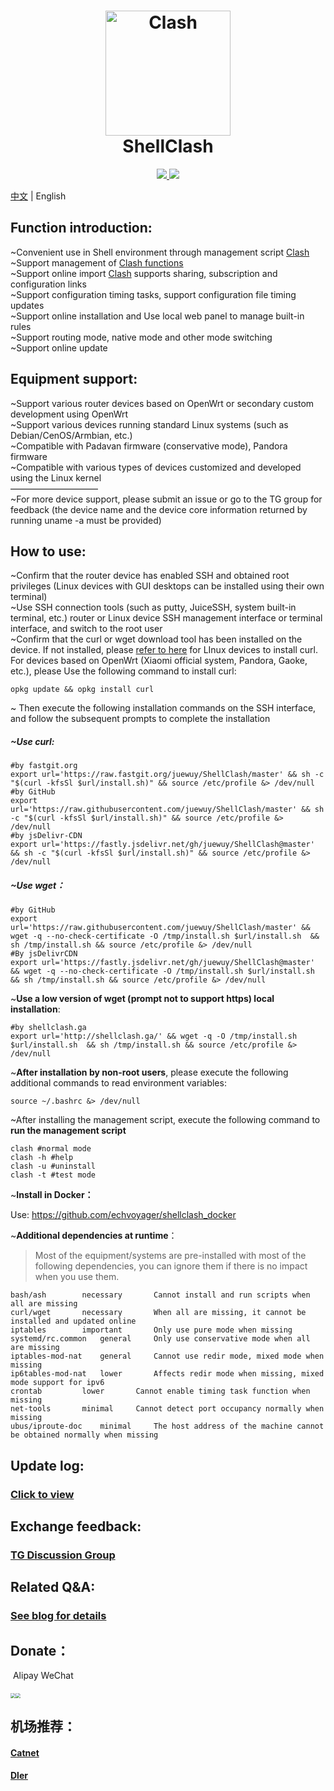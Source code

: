 <h1 align="center">
  <img src="https://github.com/Dreamacro/clash/raw/master/docs/logo.png" alt="Clash" width="200">
  <br>ShellClash<br>
</h1>


  <p align="center">
	<a target="_blank" href="https://github.com/Dreamacro/clash/releases">
    <img src="https://img.shields.io/github/release/Dreamacro/Clash.svg?style=flat-square&label=Clash">
  </a>
  <a target="_blank" href="https://github.com/juewuy/ShellClash/releases">
    <img src="https://img.shields.io/github/release/juewuy/ShellClash.svg?style=flat-square&label=ShellClash&colorB=green">
  </a>
</p>

[中文](README_CN.md) | English

## Function introduction: 

~Convenient use in Shell environment through management script [Clash](https://github.com/Dreamacro/clash)<br>~Support management of [Clash functions](https://lancellc.gitbook.io/clash)<br>~Support online import [Clash](https://github.com/Dreamacro/clash) supports sharing, subscription and configuration links<br>~Support configuration timing tasks, support configuration file timing updates<br>~Support online installation and Use local web panel to manage built-in rules<br>~Support routing mode, native mode and other mode switching<br>~Support online update<br>

## Equipment support:

~Support various router devices based on OpenWrt or secondary custom development using OpenWrt<br>~Support various devices running standard Linux systems (such as Debian/CenOS/Armbian, etc.)<br>~Compatible with Padavan firmware (conservative mode), Pandora firmware<br>~Compatible with various types of devices customized and developed using the Linux kernel<br>——————————<br>~For more device support, please submit an issue or go to the TG group for feedback (the device name and the device core information returned by running uname -a must be provided)<br>

How to use:
--

~Confirm that the router device has enabled SSH and obtained root privileges (Linux devices with GUI desktops can be installed using their own terminal)<br>~Use SSH connection tools (such as putty, JuiceSSH, system built-in terminal, etc.) router or Linux device SSH management interface or terminal interface, and switch to the root user<br>~Confirm that the curl or wget download tool has been installed on the device. If not installed, please [refer to here](https://www.howtoforge.com/install-curl-in-linux) for LInux devices to install curl. For devices based on OpenWrt (Xiaomi official system, Pandora, Gaoke, etc.), please Use the following command to install curl:<br>

```Shell
opkg update && opkg install curl
```

~ Then execute the following installation commands on the SSH interface, and follow the subsequent prompts to complete the installation<br>

##### ~Use curl:<br>

```Shell
#by fastgit.org
export url='https://raw.fastgit.org/juewuy/ShellClash/master' && sh -c "$(curl -kfsSl $url/install.sh)" && source /etc/profile &> /dev/null
#by GitHub
export url='https://raw.githubusercontent.com/juewuy/ShellClash/master' && sh -c "$(curl -kfsSl $url/install.sh)" && source /etc/profile &> /dev/null
#by jsDelivr-CDN
export url='https://fastly.jsdelivr.net/gh/juewuy/ShellClash@master' && sh -c "$(curl -kfsSl $url/install.sh)" && source /etc/profile &> /dev/null
```

##### ~Use wget：<br>

```Shell
#by GitHub
export url='https://raw.githubusercontent.com/juewuy/ShellClash/master' && wget -q --no-check-certificate -O /tmp/install.sh $url/install.sh  && sh /tmp/install.sh && source /etc/profile &> /dev/null
#By jsDelivrCDN
export url='https://fastly.jsdelivr.net/gh/juewuy/ShellClash@master' && wget -q --no-check-certificate -O /tmp/install.sh $url/install.sh  && sh /tmp/install.sh && source /etc/profile &> /dev/null
```

~**Use a low version of wget (prompt not to support https) local installation**:<br>

```Shell
#by shellclash.ga
export url='http://shellclash.ga/' && wget -q -O /tmp/install.sh $url/install.sh  && sh /tmp/install.sh && source /etc/profile &> /dev/null
```

~**After installation by non-root users**, please execute the following additional commands to read environment variables:<br>

```Shell
source ~/.bashrc &> /dev/null
```

~After installing the management script, execute the following command to **run the management script**<br>

```Shell
clash #normal mode
clash -h #help
clash -u #uninstall
clash -t #test mode
```

~**Install in Docker：**<br>

Use: https://github.com/echvoyager/shellclash_docker

~**Additional dependencies at runtime**：<br>

> Most of the equipment/systems are pre-installed with most of the following dependencies, you can ignore them if there is no impact when you use them.

```Text
bash/ash		necessary		Cannot install and run scripts when all are missing
curl/wget		necessary		When all are missing, it cannot be installed and updated online
iptables		important		Only use pure mode when missing
systemd/rc.common	general		Only use conservative mode when all are missing
iptables-mod-nat	general		Cannot use redir mode, mixed mode when missing
ip6tables-mod-nat	lower		Affects redir mode when missing, mixed mode support for ipv6
crontab			lower		Cannot enable timing task function when missing
net-tools		minimal		Cannot detect port occupancy normally when missing
ubus/iproute-doc	minimal		The host address of the machine cannot be obtained normally when missing
```



## Update log: 

### [Click to view](https://github.com/juewuy/ShellClash/releases) 

## Exchange feedback: 

### [TG Discussion Group](https://t.me/ShellClash)

## Related Q&A:

### [See blog for details](https://juewuy.github.io)

## Donate：

​		Alipay									WeChat

##### <img src="http://juewuy.github.io/post-images/1604390977172.png" style="zoom:50%;" /><img src="http://juewuy.github.io/post-images/1604391042406.png" style="zoom:50%;" />

机场推荐：
--
#### [Catnet](https://dash.catnet.uk/#/register?code=KOhfH9qD)<br>
#### [Dler](https://dler.best/auth/register?affid=89698)<br>

